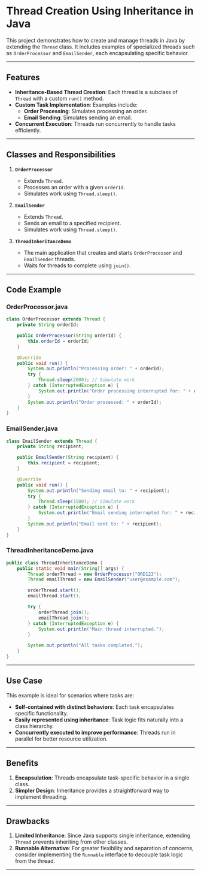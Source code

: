 # Thread Creation Using Inheritance in Java

This project demonstrates how to create and manage threads in Java by extending the `Thread` class. It includes examples of specialized threads such as `OrderProcessor` and `EmailSender`, each encapsulating specific behavior.

---

## Features

- **Inheritance-Based Thread Creation**: Each thread is a subclass of `Thread` with a custom `run()` method.
- **Custom Task Implementation**: Examples include:
  - **Order Processing**: Simulates processing an order.
  - **Email Sending**: Simulates sending an email.
- **Concurrent Execution**: Threads run concurrently to handle tasks efficiently.

---

## Classes and Responsibilities

1. **`OrderProcessor`**
   - Extends `Thread`.
   - Processes an order with a given `orderId`.
   - Simulates work using `Thread.sleep()`.

2. **`EmailSender`**
   - Extends `Thread`.
   - Sends an email to a specified recipient.
   - Simulates work using `Thread.sleep()`.

3. **`ThreadInheritanceDemo`**
   - The main application that creates and starts `OrderProcessor` and `EmailSender` threads.
   - Waits for threads to complete using `join()`.

---

## Code Example

### OrderProcessor.java
```java
class OrderProcessor extends Thread {
    private String orderId;

    public OrderProcessor(String orderId) {
        this.orderId = orderId;
    }

    @Override
    public void run() {
        System.out.println("Processing order: " + orderId);
        try {
            Thread.sleep(2000); // Simulate work
        } catch (InterruptedException e) {
            System.out.println("Order processing interrupted for: " + orderId);
        }
        System.out.println("Order processed: " + orderId);
    }
}
```

### EmailSender.java
```java
class EmailSender extends Thread {
    private String recipient;

    public EmailSender(String recipient) {
        this.recipient = recipient;
    }

    @Override
    public void run() {
        System.out.println("Sending email to: " + recipient);
        try {
            Thread.sleep(1500); // Simulate work
        } catch (InterruptedException e) {
            System.out.println("Email sending interrupted for: " + recipient);
        }
        System.out.println("Email sent to: " + recipient);
    }
}

```

### ThreadInheritanceDemo.java
```java
public class ThreadInheritanceDemo {
    public static void main(String[] args) {
        Thread orderThread = new OrderProcessor("ORD123");
        Thread emailThread = new EmailSender("user@example.com");

        orderThread.start();
        emailThread.start();

        try {
            orderThread.join();
            emailThread.join();
        } catch (InterruptedException e) {
            System.out.println("Main thread interrupted.");
        }

        System.out.println("All tasks completed.");
    }
}

```

---

## Use Case

This example is ideal for scenarios where tasks are:

- **Self-contained with distinct behaviors**: Each task encapsulates specific functionality.
- **Easily represented using inheritance**: Task logic fits naturally into a class hierarchy.
- **Concurrently executed to improve performance**: Threads run in parallel for better resource utilization.

---

## Benefits

1. **Encapsulation**: Threads encapsulate task-specific behavior in a single class.
2. **Simpler Design**: Inheritance provides a straightforward way to implement threading.

---

## Drawbacks

1. **Limited Inheritance**: Since Java supports single inheritance, extending `Thread` prevents inheriting from other classes.
2. **Runnable Alternative**: For greater flexibility and separation of concerns, consider implementing the `Runnable` interface to decouple task logic from the thread.

---